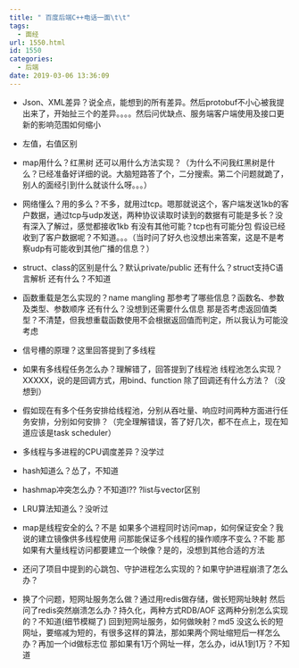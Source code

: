 ```yaml
---
title: " 百度后端C++电话一面\t\t"
tags:
  - 面经
url: 1550.html
id: 1550
categories:
  - 后端
date: 2019-03-06 13:36:09
---
```


*   Json、XML差异？说全点，能想到的所有差异。然后protobuf不小心被我提出来了，开始扯三个的差异。。。。然后问优缺点、服务端客户端使用及接口更新的影响范围如何缩小
*   左值，右值区别

*   map用什么？红黑树 还可以用什么方法实现？（为什么不问我红黑树是什么？已经准备好详细的说。大脑短路答了个，二分搜索。第二个问题就跪了，别人的面经引到什么就谈什么呀。。。）

*   网络懂么？用的多么？不多，就用过tcp。嗯那就说这个，客户端发送1kb的客户数据，通过tcp与udp发送，两种协议读取时读到的数据有可能是多长？没有深入了解过，感觉都接收1kb 有没有其他可能？tcp也有可能分包 假设已经收到了客户数据呢？不知道。。。（当时问了好久也没想出来答案，这是不是考察udp有可能收到其他广播的信息？）

*   struct、class的区别是什么？默认private/public 还有什么？struct支持C语言解析 还有什么？不知道

*   函数重载是怎么实现的？name mangling 那参考了哪些信息？函数名、参数及类型、参数顺序 还有什么？没想到还需要什么信息 那是否考虑返回值类型？不清楚，但我想重载函数使用不会根据返回值而判定，所以我认为可能没考虑

*   信号槽的原理？这里回答提到了多线程

*   如果有多线程任务怎么办？理解错了，回答提到了线程池 线程池怎么实现？XXXXX，说的是回调方式，用bind、function 除了回调还有什么方法？（没想到）

*   假如现在有多个任务安排给线程池，分别从吞吐量、响应时间两种方面进行任务安排，分别如何安排？（完全理解错误，答了好几次，都不在点上，现在知道应该是task scheduler）

*   多线程与多进程的CPU调度差异？没学过
*   hash知道么？怂了，不知道
*   hashmap冲突怎么办？不知道l?? ?list与vector区别
*   LRU算法知道么？没听过

*   map是线程安全的么？不是 如果多个进程同时访问map，如何保证安全？我说的建立镜像供多线程使用 问那能保证多个线程的操作顺序不变么？不能 那如果有大量线程访问都要建立一个映像？是的，没想到其他合适的方法

*   还问了项目中提到的心跳包、守护进程怎么实现的？如果守护进程崩溃了怎么办？

*   换了个问题，短网址服务怎么做？通过用redis做存储，做长短网址映射 然后问了redis突然崩溃怎么办？持久化，两种方式RDB/AOF 这两种分别怎么实现的？不知道(细节模糊了) 回到短网址服务，如何做映射？md5 没这么长的短网址，要缩减为短的，有很多这样的算法，那如果两个网址缩短后一样怎么办？再加一个id做标志位 那如果有1万个网址一样，怎么办，id从1到1万？不知道